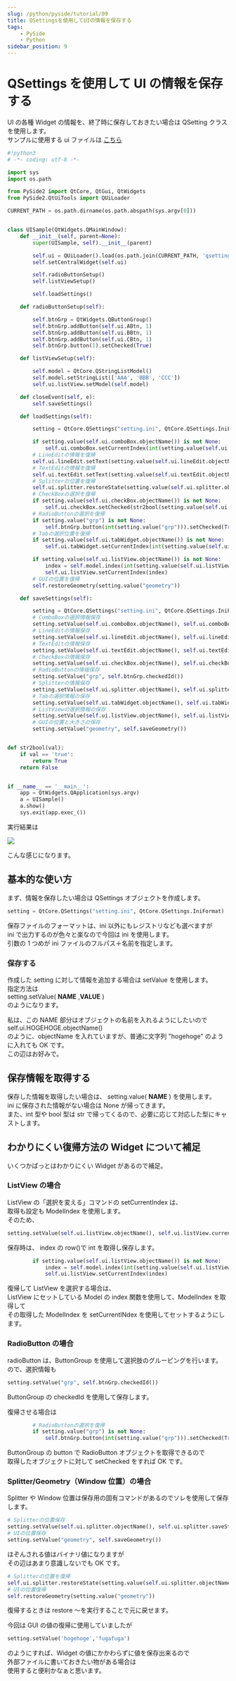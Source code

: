 ```yaml
---
slug: /python/pyside/tutorial/09
title: QSettingsを使用してUIの情報を保存する
tags:
    - PySide
    - Python
sidebar_position: 9
---
```


# QSettings を使用して UI の情報を保存する

UI の各種 Widget の情報を、終了時に保存しておきたい場合は QSetting クラスを使用します。  
サンプルに使用する ui ファイルは [こちら](https://snippets.cacher.io/snippet/0021421020ef095007ce)

```python
#!python3
# -*- coding: utf-8 -*-

import sys
import os.path

from PySide2 import QtCore, QtGui, QtWidgets
from PySide2.QtUiTools import QUiLoader

CURRENT_PATH = os.path.dirname(os.path.abspath(sys.argv[0]))


class UISample(QtWidgets.QMainWindow):
    def __init__(self, parent=None):
        super(UISample, self).__init__(parent)

        self.ui = QUiLoader().load(os.path.join(CURRENT_PATH, 'qsettings.ui'))
        self.setCentralWidget(self.ui)

        self.radioButtonSetup()
        self.listViewSetup()

        self.loadSettings()

    def radioButtonSetup(self):

        self.btnGrp = QtWidgets.QButtonGroup()
        self.btnGrp.addButton(self.ui.ABtn, 1)
        self.btnGrp.addButton(self.ui.BBtn, 1)
        self.btnGrp.addButton(self.ui.CBtn, 1)
        self.btnGrp.button(1).setChecked(True)

    def listViewSetup(self):

        self.model = QtCore.QStringListModel()
        self.model.setStringList(['AAA', 'BBB', 'CCC'])
        self.ui.listView.setModel(self.model)

    def closeEvent(self, e):
        self.saveSettings()

    def loadSettings(self):

        setting = QtCore.QSettings("setting.ini", QtCore.QSettings.IniFormat)

        if setting.value(self.ui.comboBox.objectName()) is not None:
            self.ui.comboBox.setCurrentIndex(int(setting.value(self.ui.comboBox.objectName())))
        # LineEditの情報を復帰
        self.ui.lineEdit.setText(setting.value(self.ui.lineEdit.objectName()))
        # TextEditの情報を復帰
        self.ui.textEdit.setText(setting.value(self.ui.textEdit.objectName()))
        # Splitterの位置を復帰
        self.ui.splitter.restoreState(setting.value(self.ui.splitter.objectName()))
        # CheckBoxの選択を復帰
        if setting.value(self.ui.checkBox.objectName()) is not None:
            self.ui.checkBox.setChecked(str2bool(setting.value(self.ui.checkBox.objectName())))
        # RadioButtonの選択を復帰
        if setting.value("grp") is not None:
            self.btnGrp.button(int(setting.value("grp"))).setChecked(True)
        # Tabの選択位置を復帰
        if setting.value(self.ui.tabWidget.objectName()) is not None:
            self.ui.tabWidget.setCurrentIndex(int(setting.value(self.ui.tabWidget.objectName())))

        if setting.value(self.ui.listView.objectName()) is not None:
            index = self.model.index(int(setting.value(self.ui.listView.objectName())), 0)
            self.ui.listView.setCurrentIndex(index)
        # GUIの位置を復帰
        self.restoreGeometry(setting.value("geometry"))

    def saveSettings(self):

        setting = QtCore.QSettings("setting.ini", QtCore.QSettings.IniFormat)
        # ComboBoxの選択情報保存
        setting.setValue(self.ui.comboBox.objectName(), self.ui.comboBox.currentIndex())
        # LineEditの情報保存
        setting.setValue(self.ui.lineEdit.objectName(), self.ui.lineEdit.text())
        # TextEditの情報保存
        setting.setValue(self.ui.textEdit.objectName(), self.ui.textEdit.toPlainText())
        # CheckBoxの情報保存
        setting.setValue(self.ui.checkBox.objectName(), self.ui.checkBox.isChecked())
        # RadioButtonの情報保存
        setting.setValue("grp", self.btnGrp.checkedId())
        # Splitterの情報保存
        setting.setValue(self.ui.splitter.objectName(), self.ui.splitter.saveState())
        # Tabの選択情報の保存
        setting.setValue(self.ui.tabWidget.objectName(), self.ui.tabWidget.currentIndex())
        # ListViewの選択情報の保存
        setting.setValue(self.ui.listView.objectName(), self.ui.listView.currentIndex().row())
        # GUIの位置と大きさの保存
        setting.setValue("geometry", self.saveGeometry())


def str2bool(val):
    if val == 'true':
        return True
    return False


if __name__ == '__main__':
    app = QtWidgets.QApplication(sys.argv)
    a = UISample()
    a.show()
    sys.exit(app.exec_())

```

実行結果は

![](https://gyazo.com/e7b3ed08d966e6d15eb4e107ca0ccae1.png)

こんな感じになります。

## 基本的な使い方

まず、情報を保存したい場合は QSettings オブジェクトを作成します。

```python
setting = QtCore.QSettings("setting.ini", QtCore.QSettings.IniFormat)
```

保存ファイルのフォーマットは、ini 以外にもレジストリなども選べますが  
ini で出力するのが色々と楽なので今回は ini を使用します。  
引数の 1 つめが ini ファイルのフルパス＋名前を指定します。

### 保存する

作成した setting に対して情報を追加する場合は setValue を使用します。  
指定方法は  
setting.setValue( **NAME** ,**VALUE** )  
のようになります。

私は、この NAME 部分はオブジェクトの名前を入れるようにしたいので  
self.ui.HOGEHOGE.objectName()  
のように、objectName を入れていますが、普通に文字列 "hogehoge" のように入れても OK です。  
この辺はお好みで。

## 保存情報を取得する

保存した情報を取得したい場合は、 setting.value( **NAME** ) を使用します。  
ini に保存された情報がない場合は None が帰ってきます。  
また、int 型や bool 型は str で帰ってくるので、必要に応じて対応した型にキャストします。

## わかりにくい復帰方法の Widget について補足

いくつかぱっとはわかりにくい Widget があるので補足。

### ListView の場合

ListView の「選択を変える」コマンドの setCurrentIndex は、  
取得も設定も ModelIndex を使用します。  
そのため、

```python
setting.setValue(self.ui.listView.objectName(), self.ui.listView.currentIndex().row())
```

保存時は、 index の row()で int を取得し保存します。

```python
        if setting.value(self.ui.listView.objectName()) is not None:
            index = self.model.index(int(setting.value(self.ui.listView.objectName())), 0)
            self.ui.listView.setCurrentIndex(index)
```

復帰して ListView を選択する場合は、  
ListView にセットしている Model の index 関数を使用して、ModelIndex を取得して  
その取得した ModelIndex を setCurrentINdex を使用してセットするようにします。

### RadioButton の場合

radioButton は、ButtonGroup を使用して選択肢のグルーピングを行います。  
ので、選択情報も

```python
setting.setValue("grp", self.btnGrp.checkedId())
```

ButtonGroup の checkedId を使用して保存します。

復帰させる場合は

```python
        # RadioButtonの選択を復帰
        if setting.value("grp") is not None:
            self.btnGrp.button(int(setting.value("grp"))).setChecked(True)
```

ButtonGroup の button で RadioButton オブジェクトを取得できるので  
取得したオブジェクトに対して setChecked をすれば OK です。

### Splitter/Geometry（Window 位置）の場合

Splitter や Window 位置は保存用の固有コマンドがあるのでソレを使用して保存します。

```python
# Splitterの位置保存
setting.setValue(self.ui.splitter.objectName(), self.ui.splitter.saveState())
# UIの位置保存
setting.setValue("geometry", self.saveGeometry())
```

ほぞんされる値はバイナリ値になりますが  
その辺はあまり意識しないでも OK です。

```python
# Splitterの位置を復帰
self.ui.splitter.restoreState(setting.value(self.ui.splitter.objectName()))
# UIの位置復帰
self.restoreGeometry(setting.value("geometry"))
```

復帰するときは restore ～を実行することで元に戻せます。

今回は GUI の値の復帰に使用していましたが

```python
setting.setValue('hogehoge','fugafuga')
```

のようにすれば、Widget の値にかかわらずに値を保存出来るので  
外部ファイルに書いておきたい物がある場合は  
使用すると便利かなぁと思います。
